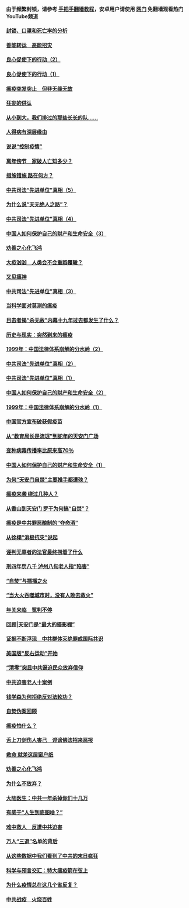 #### 由于频繁封锁，请参考 [手把手翻墙教程](https://github.com/gfw-breaker/guides/wiki/)，安卓用户请使用 [网门](https://github.com/gfw-breaker/nogfw/blob/master/dl.md?t=03021500) 免翻墙观看热门YouTube频道 

#### [封锁、口罩和死亡率的分析](../pages/19/421495.md?t=03021500) 

#### [善能转运　恶能招灾](../pages/19/421334.md?t=03021500) 

#### [良心促使下的行动（2）](../pages/19/421361.md?t=03021500) 

#### [良心促使下的行动（1）](../pages/19/421302.md?t=03021500) 

#### [瘟疫突发突止　但非无缘无故](../pages/19/421281.md?t=03021500) 

#### [狂妄的供认](../pages/19/421199.md?t=03021500) 

#### [从小到大，我们排过的那些长长的队……](../pages/19/421243.md?t=03021500) 

#### [人得病有深层缘由](../pages/19/420864.md?t=03021500) 

#### [说说“控制疫情”](../pages/19/420831.md?t=03021500) 

#### [离年傍节　家破人亡知多少？](../pages/19/420563.md?t=03021500) 

#### [措施错施  路在何方？](../pages/19/420076.md?t=03021500) 

#### [中共司法“先进单位”真相（5）](../pages/19/419453.md?t=03021500) 

#### [为什么说“天无绝人之路”？](../pages/19/419618.md?t=03021500) 

#### [中共司法“先进单位”真相（4）](../pages/19/419452.md?t=03021500) 

#### [中国人如何保护自己的财产和生命安全（3）](../pages/19/419405.md?t=03021500) 

#### [劝善之心化飞鸿](../pages/19/418758.md?t=03021500) 

#### [大疫汹汹　人类会不会重蹈覆辙？](../pages/19/419691.md?t=03021500) 

#### [又见瘟神](../pages/19/419225.md?t=03021500) 

#### [中共司法“先进单位”真相（3）](../pages/19/419451.md?t=03021500) 

#### [当科学面对莫测的瘟疫](../pages/19/419625.md?t=03021500) 

#### [目击者揭“杀无赦”内幕十九年过去都发生了什么？](../pages/19/419617.md?t=03021500) 

#### [历史与现实：突然到来的瘟疫](../pages/19/419619.md?t=03021500) 

#### [1999年：中国法律体系崩解的分水岭（2）](../pages/19/419455.md?t=03021500) 

#### [中共司法“先进单位”真相（2）](../pages/19/419450.md?t=03021500) 

#### [中共司法“先进单位”真相（1）](../pages/19/419449.md?t=03021500) 

#### [中国人如何保护自己的财产和生命安全（2）](../pages/19/419404.md?t=03021500) 

#### [1999年：中国法律体系崩解的分水岭（1）](../pages/19/419454.md?t=03021500) 

#### [中国官方宣布破获假疫苗](../pages/19/419504.md?t=03021500) 

#### [从“教育局长是流氓”到蛇年的天安门广场](../pages/19/419470.md?t=03021500) 

#### [变种病毒传播率比原来高70％](../pages/19/419456.md?t=03021500) 

#### [中国人如何保护自己的财产和生命安全（1）](../pages/19/419403.md?t=03021500) 

#### [为何“天安门自焚”主要推手都遭殃？](../pages/19/419348.md?t=03021500) 

#### [瘟疫来袭 绕过几种人？](../pages/19/419349.md?t=03021500) 

#### [从香山到天安门 罗干为何搞“自焚”？](../pages/19/419270.md?t=03021500) 

#### [瘟疫是中共罪恶酿制的“夺命酒”](../pages/19/419223.md?t=03021500) 

#### [从徐栩“消极抗灾”说起](../pages/19/419224.md?t=03021500) 

#### [诬判无辜者的法官最终捞着了什么](../pages/19/419268.md?t=03021500) 

#### [刑四年罚八千 泸州八旬老人指“陷害”](../pages/19/419232.md?t=03021500) 

#### [“自焚”与插播之火](../pages/19/419226.md?t=03021500) 

#### [“当大火吞噬城市时，没有人敢去救火”](../pages/19/419077.md?t=03021500) 

#### [年关来临　冤判不停](../pages/19/419093.md?t=03021500) 

#### [回顾|天安门是“最大的摄影棚”](../pages/19/380866.md?t=03021500) 

#### [证据不断浮现　中共群体灭绝罪成国际共识](../pages/19/419031.md?t=03021500) 

#### [美国版“反右运动”开始](../pages/19/419030.md?t=03021500) 

#### [“清零”突显中共逼迫民众放弃信仰](../pages/19/418995.md?t=03021500) 

#### [中共迫害老人十案例](../pages/19/418831.md?t=03021500) 

#### [钱学森为何拒绝反对法轮功？](../pages/19/418905.md?t=03021500) 

#### [自焚伪案回顾](../pages/19/418799.md?t=03021500) 

#### [瘟疫怕什么？](../pages/19/418800.md?t=03021500) 

#### [舌上刀剑伤人害己　诽谤佛法招来恶报](../pages/19/418731.md?t=03021500) 

#### [救命 就差这层窗户纸](../pages/19/418706.md?t=03021500) 

#### [劝善之心化飞鸿](../pages/19/416766.md?t=03021500) 

#### [为什么不放弃？](../pages/19/418691.md?t=03021500) 

#### [大陆医生：中共一年杀掉你们十几万](../pages/19/418670.md?t=03021500) 

#### [有感于“人生到底图啥？”](../pages/19/418624.md?t=03021500) 

#### [难中救人　反遭中共迫害](../pages/19/418414.md?t=03021500) 

#### [万人“三退”名单的背后](../pages/19/418505.md?t=03021500) 

#### [从这些数据中我们看到了中共的末日疯狂](../pages/19/418420.md?t=03021500) 

#### [科学与预言交汇：特大瘟疫箭在弦上](../pages/19/418266.md?t=03021500) 

#### [为什么疫情总在这几个省反复？](../pages/19/418219.md?t=03021500) 

#### [中共战疫　火烧百姓](../pages/19/418220.md?t=03021500) 

